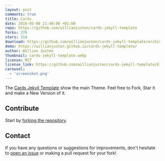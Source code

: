 ```yaml
---
layout: post
comments: true
title: Cards
date: 2016-05-08 21:40:00 +01:00
repo: https://github.com/willianjusten/cards-jekyll-template
forks: 276
stars: 314
download: https://github.com/willianjusten/cards-jekyll-template/archive/master.zip
demo: https://willianjusten.github.io/cards-jekyll-template/
author: Willian Justen
thumbnail: cards-jekyll-template.webp
license: MIT
license_link: https://github.com/willianjusten/cards-jekyll-template/blob/master/LICENSE
carousel:
  - 'screenshot.png'
---
```


The [Cards Jekyll Template](https://github.com/willianjusten/cards-jekyll-template/) show the main Theme. Feel free to Fork, Star it and make a New Version of it.

## Contribute

Start by [forking the repository](https://github.com/willianjusten/cards-jekyll-template/).

## Contact

If you have any questions or suggestions for improvements, don't hesitate to [open an issue](https://github.com/willianjusten/cards-jekyll-template/issues) or making a pull request for your fork!
